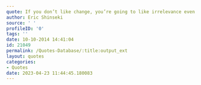 ```yaml
---
quote: If you don’t like change, you’re going to like irrelevance even less.
author: Eric Shinseki
source: ' '
profileID: '0'
tags: ''
date: 10-10-2014 14:41:04
id: 21049
permalink: /Quotes-Database/:title:output_ext
layout: quotes
categories:
- Quotes
date: 2023-04-23 11:44:45.180083
---
```

